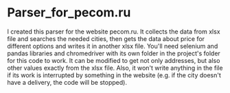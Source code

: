 # Parser_for_pecom.ru
I created this parser for the website pecom.ru. It collects the data from xlsx file and searches the needed cities, then gets the data about price for different options and writes it in another xlsx file.
You'll need selenium and pandas libraries and chromedriver with its own folder in the project's folder for this code to work.
It can be modified to get not only addresses, but also other values exactly from the xlsx file. Also, it won't write anything in the file if its work is interrupted by something in the website (e.g. if the city doesn't have a delivery, the code will be stopped).

